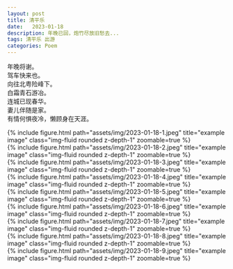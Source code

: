 ```yaml
---
layout: post
title: 清平乐
date:   2023-01-18
description: 年晚已回，炮竹尽放旧愁去...
tags: 清平乐 出游
categories: Poem
---
```


年晚将谢。  
驾车快来也。  
向往北粤险峰下。  
白霜青石游冶。  
连城已现春华。  
妻儿伴随是家。  
有情何惧夜冷，懒顾身在天涯。

<div class="row">
    <div class="col-sm mt-3 mt-md-0">
        {% include figure.html path="assets/img/2023-01-18-1.jpeg" title="example image" class="img-fluid rounded z-depth-1" zoomable=true %}
    </div>
    <div class="col-sm mt-3 mt-md-0">
        {% include figure.html path="assets/img/2023-01-18-2.jpeg" title="example image" class="img-fluid rounded z-depth-1" zoomable=true %}
    </div>
    <div class="col-sm mt-3 mt-md-0">
        {% include figure.html path="assets/img/2023-01-18-3.jpeg" title="example image" class="img-fluid rounded z-depth-1" zoomable=true %}
    </div>
</div>

<div class="row">
    <div class="col-sm mt-3 mt-md-0">
        {% include figure.html path="assets/img/2023-01-18-4.jpeg" title="example image" class="img-fluid rounded z-depth-1" zoomable=true %}
    </div>
    <div class="col-sm mt-3 mt-md-0">
        {% include figure.html path="assets/img/2023-01-18-5.jpeg" title="example image" class="img-fluid rounded z-depth-1" zoomable=true %}
    </div>
    <div class="col-sm mt-3 mt-md-0">
        {% include figure.html path="assets/img/2023-01-18-6.jpeg" title="example image" class="img-fluid rounded z-depth-1" zoomable=true %}
    </div>
</div>

<div class="row">
    <div class="col-sm mt-3 mt-md-0">
        {% include figure.html path="assets/img/2023-01-18-7.jpeg" title="example image" class="img-fluid rounded z-depth-1" zoomable=true %}
    </div>
    <div class="col-sm mt-3 mt-md-0">
        {% include figure.html path="assets/img/2023-01-18-8.jpeg" title="example image" class="img-fluid rounded z-depth-1" zoomable=true %}
    </div>
    <div class="col-sm mt-3 mt-md-0">
        {% include figure.html path="assets/img/2023-01-18-9.jpeg" title="example image" class="img-fluid rounded z-depth-1" zoomable=true %}
    </div>
</div>
